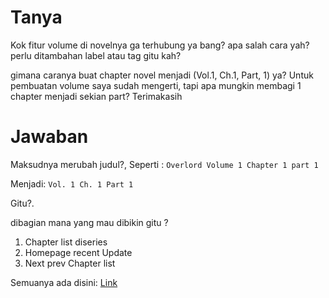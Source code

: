 # Tanya 
Kok fitur volume di novelnya ga terhubung ya bang? apa salah cara yah? perlu ditambahan label atau tag gitu kah?

gimana caranya buat chapter novel menjadi (Vol.1, Ch.1, Part, 1) ya? Untuk pembuatan volume saya sudah mengerti, tapi apa mungkin membagi 1 chapter menjadi sekian part? Terimakasih

# Jawaban 
Maksudnya merubah judul?,
Seperti :
`Overlord Volume 1 Chapter 1 part 1`

Menjadi:
`Vol. 1 Ch. 1 Part 1`

Gitu?.

dibagian mana yang mau dibikin gitu ?
1. Chapter list diseries
2. Homepage recent Update
3. Next prev Chapter list

Semuanya ada disini: [Link](https://github.com/MagicReincarnation/webapp-zeistmaid/tree/main/Random%20Update%20-%20Snippet%20Code)
